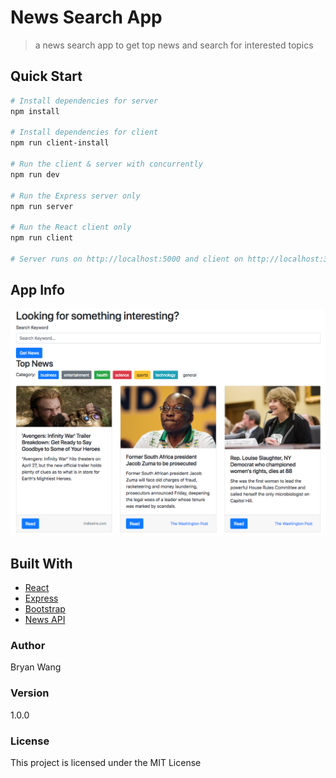 # News Search App

> a news search app to get top news and search for interested topics

## Quick Start

``` bash
# Install dependencies for server
npm install

# Install dependencies for client
npm run client-install

# Run the client & server with concurrently
npm run dev

# Run the Express server only
npm run server

# Run the React client only
npm run client

# Server runs on http://localhost:5000 and client on http://localhost:3000
```
## App Info
![Splash](./screenshots/main.png)

## Built With

* [React](https://facebook.github.io/react/)
* [Express](https://expressjs.com/)
* [Bootstrap](https://getbootstrap.com/)
* [News API](https://newsapi.org/)

### Author

Bryan Wang

### Version

1.0.0

### License

This project is licensed under the MIT License